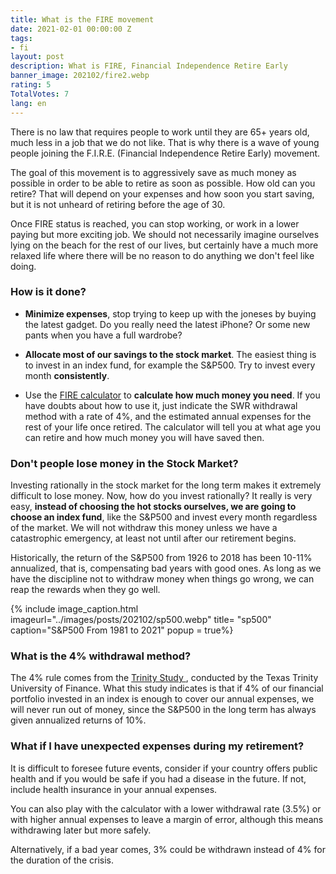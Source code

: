 ```yaml
---
title: What is the FIRE movement
date: 2021-02-01 00:00:00 Z
tags:
- fi
layout: post
description: What is FIRE, Financial Independence Retire Early
banner_image: 202102/fire2.webp
rating: 5
TotalVotes: 7
lang: en
---
```


There is no law that requires people to work until they are 65+ years old, much less in a job that we do not like. That is why there is a wave of young people joining the F.I.R.E. (Financial Independence Retire Early) movement.

<!--more-->

The goal of this movement is to aggressively save as much money as possible in order to be able to retire as soon as possible. How old can you retire? That will depend on your expenses and how soon you start saving, but it is not unheard of retiring before the age of 30.

Once FIRE status is reached, you can stop working, or work in a lower paying but more exciting job. We should not necessarily imagine ourselves lying on the beach for the rest of our lives, but certainly have a much more relaxed life where there will be no reason to do anything we don't feel like doing.

### How is it done?

- **Minimize expenses**, stop trying to keep up with the joneses by buying the latest gadget. Do you really need the latest iPhone? Or some new pants when you have a full wardrobe?

- **Allocate most of our savings to the stock market**. The easiest thing is to invest in an index fund, for example the S&P500. Try to invest every month **consistently**.

- Use the [FIRE calculator](/en/fire-calculator/) to **calculate how much money you need**. If you have doubts about how to use it, just indicate the SWR withdrawal method with a rate of 4%, and the estimated annual expenses for the rest of your life once retired. The calculator will tell you at what age you can retire and how much money you will have saved then.


### Don't people lose money in the Stock Market?

Investing rationally in the stock market for the long term makes it extremely difficult to lose money. Now, how do you invest rationally? It really is very easy, **instead of choosing the hot stocks ourselves, we are going to choose an index fund**, like the S&P500 and invest every month regardless of the market. We will not withdraw this money unless we have a catastrophic emergency, at least not until after our retirement begins.

Historically, the return of the S&P500 from 1926 to 2018 has been 10-11% annualized, that is, compensating bad years with good ones. As long as we have the discipline not to withdraw money when things go wrong, we can reap the rewards when they go well.

{% include image_caption.html imageurl="../images/posts/202102/sp500.webp" title= "sp500" caption="S&P500 From 1981 to 2021" popup = true%}

### What is the 4% withdrawal method?

The 4% rule comes from the <a rel="nofollow" href="https://en.wikipedia.org/wiki/Trinity_study"> Trinity Study </a>, conducted by the Texas Trinity University of Finance. What this study indicates is that if 4% of our financial portfolio invested in an index is enough to cover our annual expenses, we will never run out of money, since the S&P500 in the long term has always given annualized returns of 10%.

### What if I have unexpected expenses during my retirement?

It is difficult to foresee future events, consider if your country offers public health and if you would be safe if you had a disease in the future. If not, include health insurance in your annual expenses.

You can also play with the calculator with a lower withdrawal rate (3.5%) or with higher annual expenses to leave a margin of error, although this means withdrawing later but more safely.

Alternatively, if a bad year comes, 3% could be withdrawn instead of 4% for the duration of the crisis. 